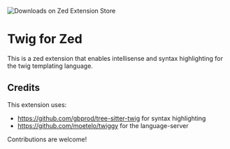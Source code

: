 ![Downloads on Zed Extension Store](https://img.shields.io/badge/dynamic/json?url=https%3A%2F%2Fzed-extensions-download-badge.vercel.app%2Fapi%2Fdownloads%3FextensionId%3Dtwig&query=%24.download_count&label=Downloads)

# Twig for Zed

This is a zed extension that enables intellisense and syntax highlighting for the twig templating language.

## Credits

This extension uses:

- https://github.com/gbprod/tree-sitter-twig for syntax highlighting
- https://github.com/moetelo/twiggy for the language-server

Contributions are welcome!
